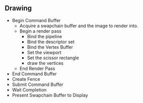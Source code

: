 Drawing
-------

- Begin Command Buffer
    - Acquire a swapchain buffer and the image to render into.
    - Begin a render pass 
        - Bind the pipeline
        - Bind the descriptor set
        - Bind the Vertex Buffer
        - Set the viewport
        - Set the scissor rectangle
        - draw the vertices
    - End Render Pass
- End Command Buffer
- Create Fence
- Submit Command Buffer
- Wait Completion
- Present Swapchain Buffer to Display



